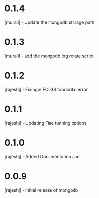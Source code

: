# 0.1.4
[murali]  - Update the mongodb storage path
# 0.1.3
[murali]  - add the mongodb log rotate script 
# 0.1.2
[rajeshj] - Fixingin FC038 foodcritic error
# 0.1.1 
[rajeshj] - Updating Fine tunning options
# 0.1.0 
[rajeshj] - Added Documentation and 
# 0.0.9
[rajeshj] - Initial release of mongodb

